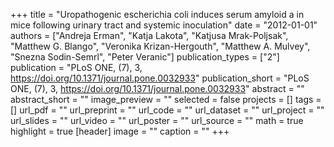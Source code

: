 +++
title = "Uropathogenic escherichia coli induces serum amyloid a in mice following urinary tract and systemic inoculation"
date = "2012-01-01"
authors = ["Andreja Erman", "Katja Lakota", "Katjusa Mrak-Poljsak", "Matthew G. Blango", "Veronika Krizan-Hergouth", "Matthew A. Mulvey", "Snezna Sodin-Semrl", "Peter Veranic"]
publication_types = ["2"]
publication = "PLoS ONE, (7), 3, https://doi.org/10.1371/journal.pone.0032933"
publication_short = "PLoS ONE, (7), 3, https://doi.org/10.1371/journal.pone.0032933"
abstract = ""
abstract_short = ""
image_preview = ""
selected = false
projects = []
tags = []
url_pdf = ""
url_preprint = ""
url_code = ""
url_dataset = ""
url_project = ""
url_slides = ""
url_video = ""
url_poster = ""
url_source = ""
math = true
highlight = true
[header]
image = ""
caption = ""
+++
